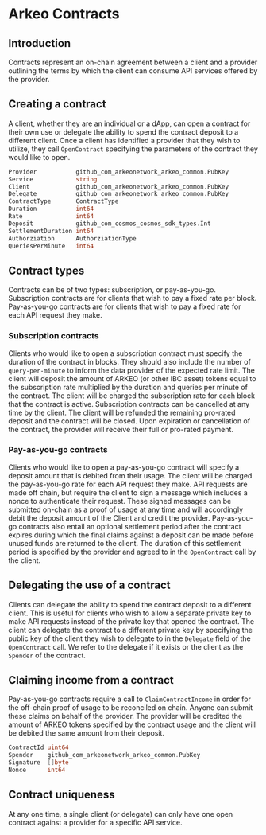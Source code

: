 # Arkeo Contracts

## Introduction
Contracts represent an on-chain agreement between a client and a provider outlining the terms by which the client can consume API services offered by the provider.

## Creating a contract
A client, whether they are an individual or a dApp, can open a contract for their own use or delegate the ability to spend the contract deposit to a different client. Once a client has identified a provider that they wish to utilize, they call `OpenContract` specifying the parameters of the contract they would like to open.

```go
Provider           github_com_arkeonetwork_arkeo_common.PubKey
Service            string
Client             github_com_arkeonetwork_arkeo_common.PubKey
Delegate           github_com_arkeonetwork_arkeo_common.PubKey
ContractType       ContractType
Duration           int64
Rate               int64
Deposit            github_com_cosmos_cosmos_sdk_types.Int
SettlementDuration int64
Authorziation      AuthorziationType
QueriesPerMinute   int64
```

## Contract types
Contracts can be of two types: subscription, or pay-as-you-go. Subscription contracts are for clients that wish to pay a fixed rate per block. Pay-as-you-go contracts are for clients that wish to pay a fixed rate for each API request they make.

### Subscription contracts
Clients who would like to open a subscription contract must specify the duration of the contract in blocks. They should also include the number of `query-per-minute` to inform the data provider of the expected rate limit. The client will deposit the amount of ARKEO (or other IBC asset)
tokens equal to the subscription rate multiplied by the duration and queries per minute of the contract. The client will be charged the subscription rate for each block that the contract is active. Subscription contracts can be cancelled at any time by the client. The client will be refunded the remaining pro-rated deposit and the contract will be closed. Upon expiration or cancellation of the contract, the provider will receive their full or pro-rated payment.

### Pay-as-you-go contracts
Clients who would like to open a pay-as-you-go contract will specify a deposit amount that is debited from their usage. The client will be charged the pay-as-you-go rate for each API request they make. API requests are made off chain, but require the client to sign a message which includes a nonce to authenticate their request. These signed messages can be submitted on-chain as a proof of usage at any time and will accordingly debit the deposit amount of the Client and credit the provider. Pay-as-you-go contracts also entail an optional settlement period after the contract expires during which the final claims against a deposit can be made before unused funds are returned to the client. The duration of this settlement period is specified by the provider and agreed to in the `OpenContract` call by the client.

## Delegating the use of a contract
Clients can delegate the ability to spend the contract deposit to a different client. This is useful for clients who wish to allow a separate private key to make API requests instead of the private key that opened the contract. The client can delegate the contract to a different private key by specifying the public key of the client they wish to delegate to in the `Delegate` field of the `OpenContract` call. We refer to the delegate if it exists or the client as the `Spender` of the contract.

## Claiming income from a contract
Pay-as-you-go contracts require a call to `ClaimContractIncome` in order for the off-chain proof of usage to be reconciled on chain. Anyone can submit these claims on behalf of the provider. The provider will be credited the amount of ARKEO tokens specified by the contract usage and the client will be debited the same amount from their deposit.

```go
ContractId uint64
Spender    github_com_arkeonetwork_arkeo_common.PubKey
Signature  []byte
Nonce      int64
```

## Contract uniqueness
At any one time, a single client (or delegate) can only have one open contract against a provider for a specific API service.
